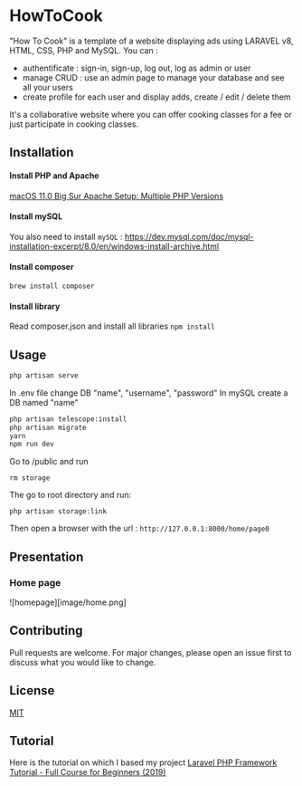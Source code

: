 # HowToCook 

"How To Cook" is a template of a website displaying ads using  LARAVEL v8, HTML, CSS, PHP and MySQL. You can :
- authentificate : sign-in, sign-up, log out, log as admin or user
- manage CRUD : use an admin page to manage your database and see all your users
- create profile for each user and display adds, create / edit / delete them 

It's a collaborative website where you can offer cooking classes for a fee or just participate in cooking classes. 

## Installation

#### Install PHP and Apache
[macOS 11.0 Big Sur Apache Setup: Multiple PHP Versions](https://getgrav.org/blog/macos-bigsur-apache-multiple-php-versions)

#### Install mySQL
You also need to install ```mySQL``` : https://dev.mysql.com/doc/mysql-installation-excerpt/8.0/en/windows-install-archive.html

#### Install composer
```brew install composer```

#### Install library
Read composer.json and install all libraries 
```npm install ```

## Usage

```bash
php artisan serve
```
In .env file change DB "name", "username", "password"
In mySQL create a DB named "name" 

```bash
php artisan telescope:install 
php artisan migrate
yarn
npm run dev
```

Go to /public and run 
```
rm storage
```
The go to root directory and run:
```
php artisan storage:link  
```

Then open a browser with the url :
```http://127.0.0.1:8000/home/page0```

## Presentation 

### Home page 
![homepage][image/home.png]


## Contributing
Pull requests are welcome. For major changes, please open an issue first to discuss what you would like to change.

## License
[MIT](https://choosealicense.com/licenses/mit/)

## Tutorial 
Here is the tutorial on which I based my project [Laravel PHP Framework Tutorial - Full Course for Beginners (2019)](https://www.youtube.com/watch?v=ImtZ5yENzgE)
